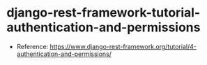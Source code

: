 # django-rest-framework-tutorial-authentication-and-permissions

- Reference: https://www.django-rest-framework.org/tutorial/4-authentication-and-permissions/
